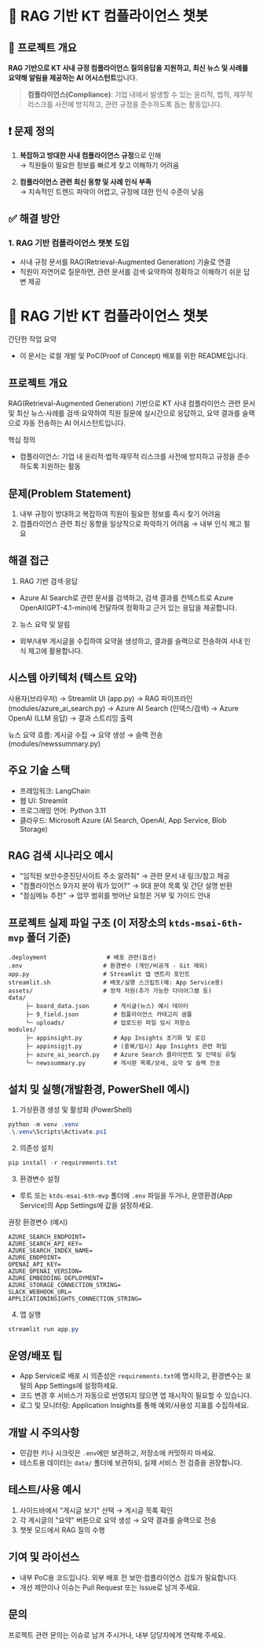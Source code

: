 # 📘 RAG 기반 KT 컴플라이언스 챗봇

## 📝 프로젝트 개요
**RAG 기반으로 KT 사내 규정 컴플라이언스 질의응답을 지원하고, 최신 뉴스 및 사례를 요약해 알림을 제공하는 AI 어시스턴트**입니다.

> **컴플라이언스(Compliance)**: 기업 내에서 발생할 수 있는 윤리적, 법적, 재무적 리스크를 사전에 방지하고, 관련 규정을 준수하도록 돕는 활동입니다.


## ❗ 문제 정의
1. **복잡하고 방대한 사내 컴플라이언스 규정**으로 인해  
   → 직원들이 필요한 정보를 빠르게 찾고 이해하기 어려움  

2. **컴플라이언스 관련 최신 동향 및 사례 인식 부족**  
   → 지속적인 트렌드 파악이 어렵고, 규정에 대한 인식 수준이 낮음


## ✅ 해결 방안

### 1. RAG 기반 컴플라이언스 챗봇 도입
- 사내 규정 문서를 RAG(Retrieval-Augmented Generation) 기술로 연결  
- 직원이 자연어로 질문하면, 관련 문서를 검색·요약하여 정확하고 이해하기 쉬운 답변 제공  

# 📘 RAG 기반 KT 컴플라이언스 챗봇

간단한 작업 요약
- 이 문서는 로컬 개발 및 PoC(Proof of Concept) 배포를 위한 README입니다.

프로젝트 개요
---------------
RAG(Retrieval-Augmented Generation) 기반으로 KT 사내 컴플라이언스 관련 문서 및 최신 뉴스·사례를 검색·요약하여
직원 질문에 실시간으로 응답하고, 요약 결과를 슬랙으로 자동 전송하는 AI 어시스턴트입니다.

핵심 정의
- 컴플라이언스: 기업 내 윤리적·법적·재무적 리스크를 사전에 방지하고 규정을 준수하도록 지원하는 활동

문제(Problem Statement)
----------------------
1. 내부 규정이 방대하고 복잡하여 직원이 필요한 정보를 즉시 찾기 어려움
2. 컴플라이언스 관련 최신 동향을 일상적으로 파악하기 어려움 → 내부 인식 제고 필요

해결 접근
-----------
1) RAG 기반 검색·응답
 - Azure AI Search로 관련 문서를 검색하고, 검색 결과를 컨텍스트로 Azure OpenAI(GPT-4.1-mini)에 전달하여
      정확하고 근거 있는 응답을 제공합니다.

2) 뉴스 요약 및 알림
 - 외부/내부 게시글을 수집하여 요약을 생성하고, 결과를 슬랙으로 전송하여 사내 인식 제고에 활용합니다.

시스템 아키텍처 (텍스트 요약)
--------------------------------
사용자(브라우저)
     → Streamlit UI (app.py)
          → RAG 파이프라인 (modules/azure_ai_search.py)
               → Azure AI Search (인덱스/검색)
               → Azure OpenAI (LLM 응답)
          → 결과 스트리밍 출력

뉴스 요약 흐름: 게시글 수집 → 요약 생성 → 슬랙 전송 (modules/newssummary.py)

주요 기술 스택
----------------
- 프레임워크: LangChain
- 웹 UI: Streamlit
- 프로그래밍 언어: Python 3.11
- 클라우드: Microsoft Azure (AI Search, OpenAI, App Service, Blob Storage)

RAG 검색 시나리오 예시
-----------------------
- "임직원 보안수준진단사이트 주소 알려줘" → 관련 문서 내 링크/참고 제공
- "컴플라이언스 9가지 분야 뭐가 있어?" → 9대 분야 목록 및 간단 설명 반환
- "점심메뉴 추천" → 업무 범위를 벗어난 요청은 거부 및 가이드 안내

프로젝트 실제 파일 구조 (이 저장소의 `ktds-msai-6th-mvp` 폴더 기준)
---------------------------------------------
```
.deployment                 # 배포 관련(옵션)
.env                       # 환경변수 (개인/비공개 - Git 제외)
app.py                     # Streamlit 앱 엔트리 포인트
streamlit.sh               # 배포/실행 스크립트(예: App Service용)
assets/                    # 정적 자원(추가 가능한 다이어그램 등)
data/
     ├─ board_data.json       # 게시글(뉴스) 예시 데이터
     ├─ 9_field.json          # 컴플라이언스 카테고리 샘플
     └─ uploads/              # 업로드된 파일 임시 저장소
modules/
     ├─ appinsight.py         # App Insights 초기화 및 로깅
     ├─ appinsigjt.py         # (중복/임시) App Insights 관련 파일
     ├─ azure_ai_search.py    # Azure Search 클라이언트 및 인덱싱 유틸
     └─ newssummary.py        # 게시판 목록/상세, 요약 및 슬랙 전송
```

설치 및 실행(개발환경, PowerShell 예시)
------------------------------------
1. 가상환경 생성 및 활성화 (PowerShell)
```powershell
python -m venv .venv
.\.venv\Scripts\Activate.ps1
```

2. 의존성 설치
```powershell
pip install -r requirements.txt
```

3. 환경변수 설정
- 루트 또는 `ktds-msai-6th-mvp` 폴더에 `.env` 파일을 두거나, 운영환경(App Service)의 App Settings에 값을 설정하세요.

권장 환경변수 (예시)
```
AZURE_SEARCH_ENDPOINT=
AZURE_SEARCH_API_KEY=
AZURE_SEARCH_INDEX_NAME=
AZURE_ENDPOINT=
OPENAI_API_KEY=
AZURE_OPENAI_VERSION=
AZURE_EMBEDDING_DEPLOYMENT=
AZURE_STORAGE_CONNECTION_STRING=
SLACK_WEBHOOK_URL=
APPLICATIONINSIGHTS_CONNECTION_STRING=
```

4. 앱 실행
```powershell
streamlit run app.py
```

운영/배포 팁
-------------
- App Service로 배포 시 의존성은 `requirements.txt`에 명시하고, 환경변수는 포털의 App Settings에 설정하세요.
- 코드 변경 후 서비스가 자동으로 반영되지 않으면 앱 재시작이 필요할 수 있습니다.
- 로그 및 모니터링: Application Insights를 통해 예외/사용성 지표를 수집하세요.

개발 시 주의사항
----------------
- 민감한 키나 시크릿은 `.env`에만 보관하고, 저장소에 커밋하지 마세요.
- 테스트용 데이터는 `data/` 폴더에 보관하되, 실제 서비스 전 검증을 권장합니다.

테스트/사용 예시
-----------------
1. 사이드바에서 "게시글 보기" 선택 → 게시글 목록 확인
2. 각 게시글의 "요약" 버튼으로 요약 생성 → 요약 결과를 슬랙으로 전송
3. 챗봇 모드에서 RAG 질의 수행

기여 및 라이선스
-----------------
- 내부 PoC용 코드입니다. 외부 배포 전 보안·컴플라이언스 검토가 필요합니다.
- 개선 제안이나 이슈는 Pull Request 또는 Issue로 남겨 주세요.

문의
-----
프로젝트 관련 문의는 이슈로 남겨 주시거나, 내부 담당자에게 연락해 주세요.



